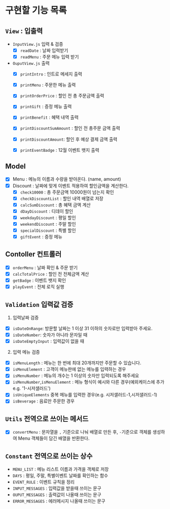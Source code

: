 # 구현할 기능 목록


## `View` : 입출력

- `InputView.js` 입력 & 검증
    - [x] `readDate` : 날짜 입력받기
    - [x] `readMenu` : 주문 메뉴 입력 받기

- `OuputView.js` 출력
    - [x] `printIntro` : 인트로 메세지 출력
    - [x] `printMenu` : 주문한 메뉴 출력
    - [x] `printOrderPrice` : 할인 전 총 주문금액 출력
    - [x] `printGift` : 증정 메뉴 출력
    - [x] `printBenefit` : 혜택 내역 출력
    - [x] `printDiscountSumAmount` : 할인 전 총주문 금액 출력
    - [x] `printDiscountAmount`: 할인 후 예상 결제 금액 출력
    - [x] `printEventBadge` : 12월 이벤트 뱃지 출력


## Model
- [x] Menu : 메뉴의 이름과 수량을 받아온다. (name, amount)
- [x] Discount : 날짜에 맞게 이벤트 적용하여 할인금액을 계산한다.
    - [x] `check10000` : 총 주문금액 10000원이 넘는지 확인
    - [x] `checkDiscountList` : 할인 내역 배열로 저장
    - [x] `calcSumDiscount` : 총 혜택 금액 계산
    - [x] `dDayDiscount` : 디데이 할인
    - [x] `weekdayDiscount` : 평일 할인
    - [x] `weekendDiscount` : 주말 할인
    - [x] `specialDiscount` : 특별 할인
    - [x] `giftEvent` : 증정 메뉴 

## Contoller 컨트롤러
- [x] `orderMenu` : 날짜 확인 & 주문 받기
- [x] `calcTotalPrice` : 할인 전 전체금액 계산
- [x] `getBadge` : 이벤트 뱃지 확인
- [x] `playEvent` : 전체 로직 실행

## `Validation` 입력값 검증

1. 입력날짜 검증
- [x] `isDateOnRange`: 방문할 날짜는 1 이상 31 이하의 숫자로만 입력받아 주세요.
- [x] `isDateNumber`: 숫자가 아니라 문자일 때
- [x] `isDateEmptyInput` : 입력값이 없을 때

2. 입력 메뉴 검증
- [x] `isMenuLength` : 메뉴는 한 번에 최대 20개까지만 주문할 수 있습니다.  
- [x] `isMenuElement` : 고객이 메뉴판에 없는 메뉴를 입력하는 경우
- [x] `isMenuNumber` : 메뉴의 개수는 1 이상의 숫자만 입력되도록 해주세요
- [x] `isMenuNumber`,`isMenuElement` : 메뉴 형식이 예시와 다른 경우(예외케이스에 추가 e.g. '1-시저샐러드')
- [x] `isUniqueElements` 중복 메뉴를 입력한 경우(e.g. 시저샐러드-1,시저샐러드-1)
- [x] `isBeverage` : 음료만 주문한 경우

## `Utils` 전역으로 쓰이는 메서드
- [x] `convertMenu` : 문자열을 `,` 기준으로 나눠 배열로 만든 후, `-`기준으로 객체를 생성하여 Menu 객체들이 담긴 배열을 반환한다.

## `Constant` 전역으로 쓰이는 상수
- `MENU_LIST` : 메뉴 리스트 이름과 가격을 객체로 저장
- `DAYS` : 평일, 주말, 특별이벤트 날짜를 확인하는 함수
- `EVENT_RULE` : 이벤트 규칙을 정리
- `INPUT_MESSAGES` : 입력값을 받을때 쓰이는 문구
- `OUPUT_MESSAGES` : 출력값이 나올때 쓰이는 문구
- `ERROR_MESSAGES` : 에러메시지 나올때 쓰이는 문구

 